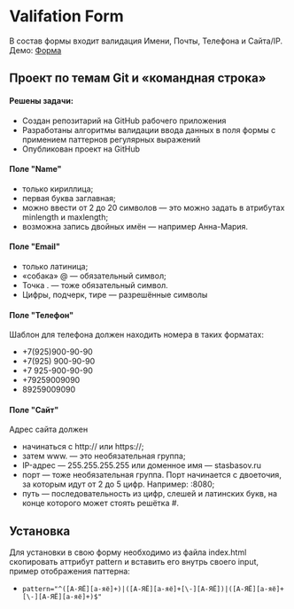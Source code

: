 # Valifation Form
В состав формы входит валидация Имени, Почты, Телефона и Сайта/IP. Демо: [Форма](https://ablehope.github.io/validation-sprint-10/)

## Проект по темам Git и «командная строка»

#### Решены задачи:
- Создан репозитарий на GitHub рабочего приложения
- Разработаны алгоритмы валидации ввода данных в поля формы с примением паттернов регулярных выражений
- Опубликован проект на GitHub

#### Поле "Name"
- только кириллица;
- первая буква заглавная;
- можно ввести от 2 до 20 символов — это можно задать в атрибутах minlength и maxlength;
- возможна запись двойных имён — например Анна-Мария.

#### Поле "Email"
- только латиница;
- «собака» @ — обязательный символ;
- Точка . — тоже обязательный символ.
- Цифры, подчерк, тире — разрешённые символы

#### Поле "Телефон"
Шаблон для телефона должен находить номера в таких форматах:
- +7(925)900-90-90
- +7(925) 900-90-90
- +7 925-900-90-90
- +79259009090
- 89259009090

#### Поле "Сайт"
Адрес сайта должен
- начинаться с http:// или https://;
- затем www. — это необязательная группа;
- IP-адрес — 255.255.255.255 или доменное имя — stasbasov.ru
- порт — тоже необязательная группа. Порт начинается с двоеточия, за которым идут от 2 до 5 цифр. Например: :8080;
- путь — последовательность из цифр, слешей и латинских букв, на конце которого может стоять решётка #.

## Установка
Для установки в свою форму необходимо из файла index.html скопировать аттрибут pattern и вставить его внутрь своего input, пример отображения паттерна:
- `pattern="^([А-ЯЁ][а-яё]+)|([А-ЯЁ][а-яё]+[\-][А-ЯЁ])|([А-ЯЁ][а-яё]+[\-][А-ЯЁ][а-яё]+)$"`
